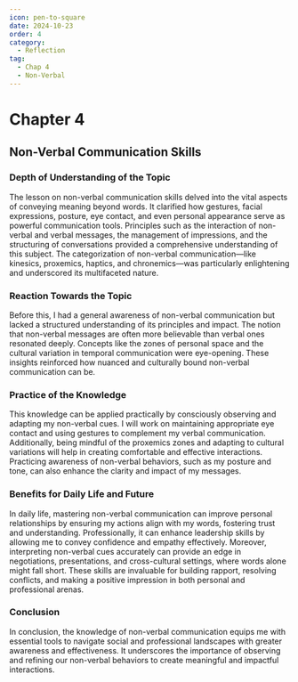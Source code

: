 ```yaml
---
icon: pen-to-square
date: 2024-10-23
order: 4
category:
  - Reflection
tag:
  - Chap 4
  - Non-Verbal
---
```


# Chapter 4

## Non-Verbal Communication Skills

### Depth of Understanding of the Topic

The lesson on non-verbal communication skills delved into the vital aspects of conveying meaning beyond words. It clarified how gestures, facial expressions, posture, eye contact, and even personal appearance serve as powerful communication tools. Principles such as the interaction of non-verbal and verbal messages, the management of impressions, and the structuring of conversations provided a comprehensive understanding of this subject. The categorization of non-verbal communication—like kinesics, proxemics, haptics, and chronemics—was particularly enlightening and underscored its multifaceted nature.

### Reaction Towards the Topic

Before this, I had a general awareness of non-verbal communication but lacked a structured understanding of its principles and impact. The notion that non-verbal messages are often more believable than verbal ones resonated deeply. Concepts like the zones of personal space and the cultural variation in temporal communication were eye-opening. These insights reinforced how nuanced and culturally bound non-verbal communication can be.

### Practice of the Knowledge

This knowledge can be applied practically by consciously observing and adapting my non-verbal cues. I will work on maintaining appropriate eye contact and using gestures to complement my verbal communication. Additionally, being mindful of the proxemics zones and adapting to cultural variations will help in creating comfortable and effective interactions. Practicing awareness of non-verbal behaviors, such as my posture and tone, can also enhance the clarity and impact of my messages.

### Benefits for Daily Life and Future

In daily life, mastering non-verbal communication can improve personal relationships by ensuring my actions align with my words, fostering trust and understanding. Professionally, it can enhance leadership skills by allowing me to convey confidence and empathy effectively. Moreover, interpreting non-verbal cues accurately can provide an edge in negotiations, presentations, and cross-cultural settings, where words alone might fall short. These skills are invaluable for building rapport, resolving conflicts, and making a positive impression in both personal and professional arenas.

### Conclusion

In conclusion, the knowledge of non-verbal communication equips me with essential tools to navigate social and professional landscapes with greater awareness and effectiveness. It underscores the importance of observing and refining our non-verbal behaviors to create meaningful and impactful interactions.
